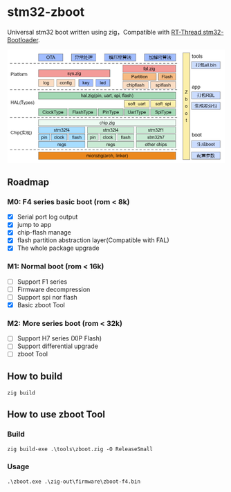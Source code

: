 # stm32-zboot
Universal stm32 boot written using zig，Compatible with [RT-Thread stm32-Bootloader](https://www.rt-thread.org/document/site/#/rt-thread-version/rt-thread-standard/application-note/system/rtboot/an0028-rtboot?id=%e7%ae%80%e4%bb%8b).

![Arch](docs/figures/arch.png)

## Roadmap

### M0: F4 series basic boot (rom < 8k)

 - [x] Serial port log output
 - [x] jump to app
 - [x] chip-flash manage
 - [x] flash partition abstraction layer(Compatible with FAL)
 - [x]  The whole package upgrade

### M1: Normal boot (rom < 16k)

 - [ ] Support F1 series 
 - [ ] Firmware decompression
 - [ ] Support spi nor flash 
 - [x] Basic zboot Tool

### M2: More series boot (rom < 32k)

- [ ] Support H7 series (XIP Flash)
- [ ] Support differential upgrade
- [ ] zboot Tool

## How to build

```
zig build
```

## How to use zboot Tool

### Build 

```
zig build-exe .\tools\zboot.zig -O ReleaseSmall
```
### Usage

```
.\zboot.exe .\zig-out\firmware\zboot-f4.bin
```

